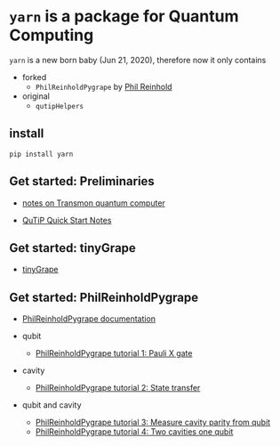 # `yarn` is a package for Quantum Computing

`yarn` is a new born baby (Jun 21, 2020), therefore now it only contains

- forked
    - `PhilReinholdPygrape` by [Phil Reinhold](http://philreinhold.github.io/)
- original
    - `qutipHelpers`

## install

`pip install yarn`

## Get started: Preliminaries

- [notes on Transmon quantum computer](https://tesla-cat.github.io/My-Study-Notes/_downloads/8e4d074462220d21d429c434d924ac91/notes_on_Transmon_quantum_computer.pdf)

- [QuTiP Quick Start Notes](https://tesla-cat.github.io/My-Study-Notes/Quantum-Computation/QuTiP-Notes-1/QuTiP-Notes-1.html)

## Get started: tinyGrape

- [tinyGrape](yarn/tinyGrape/tinyGrape.ipynb)

## Get started: PhilReinholdPygrape

- [PhilReinholdPygrape documentation](https://qcrew.github.io/doc/yarn/PhilReinholdPygrape.html)

- qubit
    - [PhilReinholdPygrape tutorial 1: Pauli X gate](PhilReinholdPygrape-tutorial-1-Pauli-X-gate.ipynb)
- cavity
    - [PhilReinholdPygrape tutorial 2: State transfer](PhilReinholdPygrape-tutorial-2-State-transfer.ipynb)
- qubit and cavity
    - [PhilReinholdPygrape tutorial 3: Measure cavity parity from qubit](PhilReinholdPygrape-tutorial-3-Measure-cavity-parity-from-qubit.ipynb)
    - [PhilReinholdPygrape tutorial 4: Two cavities one qubit](PhilReinholdPygrape-tutorial-4-Two-cavities-one-qubit.ipynb)

